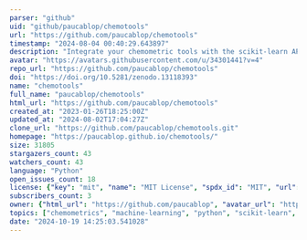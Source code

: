 ```yaml
---
parser: "github"
uid: "github/paucablop/chemotools"
url: "https://github.com/paucablop/chemotools"
timestamp: "2024-08-04 00:40:29.643897"
description: "Integrate your chemometric tools with the scikit-learn API 🧪 🤖 "
avatar: "https://avatars.githubusercontent.com/u/34301441?v=4"
repo_url: "https://github.com/paucablop/chemotools"
doi: "https://doi.org/10.5281/zenodo.13118393"
name: "chemotools"
full_name: "paucablop/chemotools"
html_url: "https://github.com/paucablop/chemotools"
created_at: "2023-01-26T18:25:00Z"
updated_at: "2024-08-02T17:04:27Z"
clone_url: "https://github.com/paucablop/chemotools.git"
homepage: "https://paucablop.github.io/chemotools/"
size: 31805
stargazers_count: 43
watchers_count: 43
language: "Python"
open_issues_count: 18
license: {"key": "mit", "name": "MIT License", "spdx_id": "MIT", "url": "https://api.github.com/licenses/mit", "node_id": "MDc6TGljZW5zZTEz"}
subscribers_count: 3
owner: {"html_url": "https://github.com/paucablop", "avatar_url": "https://avatars.githubusercontent.com/u/34301441?v=4", "login": "paucablop", "type": "User"}
topics: ["chemometrics", "machine-learning", "python", "scikit-learn", "sklearn", "spectra", "hacktoberfest", "artificial-intelligence", "autoencoders", "deep-learning", "ir-spectroscopy", "multivariate-analysis", "raman-spectroscopy", "spectroscopy", "nir-spectroscopy"]
date: "2024-10-19 14:25:03.541028"
---
```


